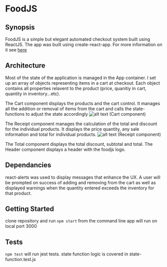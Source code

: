 # FoodJS

## Synopsis
FoodJS is a simple but elegant automated checkout system built using ReactJS.
The app was built using create-react-app. For more information on it see [here](https://github.com/facebookincubator/create-react-app)

## Architecture
Most of the state of the application is managed in the App container. I set up an array of objects representing items in a cart at checkout. Each object contains all properties relavent to the product (price, quanitiy in cart, quantity in inventory...etc). 

The Cart component displays the products and the cart control. It manages all the addition or removal of items from the cart and calls the state-functions to adjust the state accordingly
![alt text](http://res.cloudinary.com/lyvtg7cjl/image/upload/v1511240962/Screen_Shot_2017-11-20_at_10.08.55_PM_mrtszn.png)
(Cart component)

The Receipt component manages the calculation of the total and discount for the individual products. It displays the price quantity, any sale information and total for individual products.
![alt text](http://res.cloudinary.com/lyvtg7cjl/image/upload/v1511241093/Screen_Shot_2017-11-20_at_10.11.06_PM_wgvdfc.png)
(Receipt component)

The Total component displays the total discount, subtotal and total. The Header component displays a header with the foodjs logo.  

## Dependancies
react-alerts was used to display messages that enhance the UX. A user will be prompted on success of adding and removing from the cart as well as displayed warnings when the quantity entered exceeds the inventory for that product.

## Getting Started
clone repository and run `npm start` from the command line 
app will run on local port 3000

## Tests
`npm test` will run jest tests.
state function logic is covered in state-function.test.js
